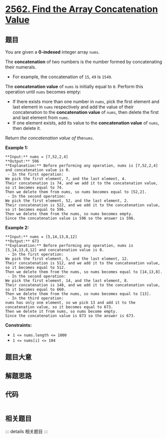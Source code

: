 # [2562. Find the Array Concatenation Value](https://leetcode.com/problems/find-the-array-concatenation-value)

## 题目

You are given a **0-indexed** integer array `nums`.

The **concatenation** of two numbers is the number formed by concatenating
their numerals.

  * For example, the concatenation of `15`, `49` is `1549`.

The **concatenation value** of `nums` is initially equal to `0`. Perform this
operation until `nums` becomes empty:

  * If there exists more than one number in `nums`, pick the first element and last element in `nums` respectively and add the value of their concatenation to the **concatenation value** of `nums`, then delete the first and last element from `nums`.
  * If one element exists, add its value to the **concatenation value** of `nums`, then delete it.

Return _the concatenation value of the`nums`_.



**Example 1:**

    
    
    **Input:** nums = [7,52,2,4]
    **Output:** 596
    **Explanation:** Before performing any operation, nums is [7,52,2,4] and concatenation value is 0.
     - In the first operation:
    We pick the first element, 7, and the last element, 4.
    Their concatenation is 74, and we add it to the concatenation value, so it becomes equal to 74.
    Then we delete them from nums, so nums becomes equal to [52,2].
     - In the second operation:
    We pick the first element, 52, and the last element, 2.
    Their concatenation is 522, and we add it to the concatenation value, so it becomes equal to 596.
    Then we delete them from the nums, so nums becomes empty.
    Since the concatenation value is 596 so the answer is 596.
    

**Example 2:**

    
    
    **Input:** nums = [5,14,13,8,12]
    **Output:** 673
    **Explanation:** Before performing any operation, nums is [5,14,13,8,12] and concatenation value is 0.
     - In the first operation:
    We pick the first element, 5, and the last element, 12.
    Their concatenation is 512, and we add it to the concatenation value, so it becomes equal to 512.
    Then we delete them from the nums, so nums becomes equal to [14,13,8].
     - In the second operation:
    We pick the first element, 14, and the last element, 8.
    Their concatenation is 148, and we add it to the concatenation value, so it becomes equal to 660.
    Then we delete them from the nums, so nums becomes equal to [13].
     - In the third operation:
    nums has only one element, so we pick 13 and add it to the concatenation value, so it becomes equal to 673.
    Then we delete it from nums, so nums become empty.
    Since the concatenation value is 673 so the answer is 673.
    



**Constraints:**

  * `1 <= nums.length <= 1000`
  * `1 <= nums[i] <= 104`




## 题目大意

## 解题思路

## 代码

```javascript

```

## 相关题目

::: details 相关题目
:::
